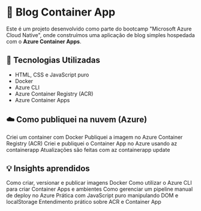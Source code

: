 # 📰 Blog Container App

Este é um projeto desenvolvido como parte do bootcamp "Microsoft Azure Cloud Native", onde construímos uma aplicação de blog simples hospedada com o **Azure Container Apps**.

## 🔧 Tecnologias Utilizadas

- HTML, CSS e JavaScript puro
- Docker
- Azure CLI
- Azure Container Registry (ACR)
- Azure Container Apps

## ☁️ Como publiquei na nuvem (Azure)
Criei um container com Docker
Publiquei a imagem no Azure Container Registry (ACR)
Criei e publiquei o Container App no Azure usando az containerapp
Atualizações são feitas com az containerapp update

## 💡 Insights aprendidos
Como criar, versionar e publicar imagens Docker
Como utilizar o Azure CLI para criar Container Apps e ambientes
Como gerenciar um pipeline manual de deploy no Azure
Prática com JavaScript puro manipulando DOM e localStorage
Entendimento prático sobre ACR e Container App
